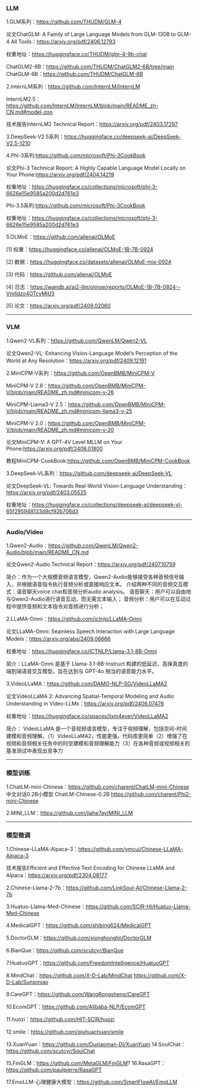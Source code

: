 ### LLM

1.GLM系列：https://github.com/THUDM/GLM-4

论文ChatGLM: A Family of Large Language Models from GLM-130B to GLM-4 All Tools：https://arxiv.org/pdf/2406.12793

权重地址：https://huggingface.co/THUDM/glm-4-9b-chat

ChatGLM2-6B：https://github.com/THUDM/ChatGLM2-6B/tree/main
ChatGLM-6B：https://github.com/THUDM/ChatGLM-6B


2.InternLM系列：https://github.com/InternLM/InternLM

InternLM2.5：https://github.com/InternLM/InternLM/blob/main/README_zh-CN.md#model-zoo

技术报告InternLM2 Technical Report：https://arxiv.org/pdf/2403.17297

3.DeepSeek-V2.5系列：https://huggingface.co/deepseek-ai/DeepSeek-V2.5-1210

4.Phi-3系列:https://github.com/microsoft/Phi-3CookBook

论文Phi-3 Technical Report: A Highly Capable Language Model Locally on Your Phone:https://arxiv.org/pdf/2404.14219

权重地址：https://huggingface.co/collections/microsoft/phi-3-6626e15e9585a200d2d761e3

Phi-3.5系列:https://github.com/microsoft/Phi-3CookBook

权重地址：https://huggingface.co/collections/microsoft/phi-3-6626e15e9585a200d2d761e3

5.OLMoE：https://github.com/allenai/OLMoE

[1] 权重：https://huggingface.co/allenai/OLMoE-1B-7B-0924

[2] 数据：https://huggingface.co/datasets/allenai/OLMoE-mix-0924

[3] 代码：https://github.com/allenai/OLMoE

[4] 日志：https://wandb.ai/ai2-llm/olmoe/reports/OLMoE-1B-7B-0924--Vmlldzo4OTcyMjU3

[5] 论文：https://arxiv.org/pdf/2409.02060

---
### VLM

1.Qwen2-VL系列：https://github.com/QwenLM/Qwen2-VL

论文Qwen2-VL: Enhancing Vision-Language Model’s Perception of the World at Any Resolution：https://arxiv.org/pdf/2409.12191

2.MiniCPM-V系列：https://github.com/OpenBMB/MiniCPM-V

MiniCPM-V 2.6：https://github.com/OpenBMB/MiniCPM-V/blob/main/README_zh.md#minicpm-v-26

MiniCPM-Llama3-V 2.5：https://github.com/OpenBMB/MiniCPM-V/blob/main/README_zh.md#minicpm-llama3-v-25

MiniCPM-V 2.0：https://github.com/OpenBMB/MiniCPM-V/blob/main/README_zh.md#minicpm-v-20

论文MiniCPM-V: A GPT-4V Level MLLM on Your Phone:https://arxiv.org/pdf/2408.01800

教程MiniCPM-CookBook:https://github.com/OpenBMB/MiniCPM-CookBook

3.DeepSeek-VL系列：https://github.com/deepseek-ai/DeepSeek-VL

论文DeepSeek-VL: Towards Real-World Vision-Language Understanding：https://arxiv.org/pdf/2403.05525

权重地址：https://huggingface.co/collections/deepseek-ai/deepseek-vl-65f295948133d9cf92b706d3



---
### Audio/Video

1.Qwen2-Audio：https://github.com/QwenLM/Qwen2-Audio/blob/main/README_CN.md

论文Qwen2-Audio Technical Report：https://arxiv.org/pdf/2407.10759

简介：作为一个大规模音频语言模型，Qwen2-Audio能够接受各种音频信号输入，并根据语音指令执行音频分析或直接响应文本。
介绍两种不同的音频交互模式：语音聊天voice chat和音频分析audio analysis。
语音聊天：用户可以自由地与Qwen2-Audio进行语音互动，而无需文本输入；
音频分析：用户可以在互动过程中提供音频和文本指令对音频进行分析；

2.LLaMA-Omni：https://github.com/ictnlp/LLaMA-Omni

论文LLaMA-Omni: Seamless Speech Interaction with Large Language Models：https://arxiv.org/abs/2409.06666

权重地址：https://huggingface.co/ICTNLP/Llama-3.1-8B-Omni

简介：LLaMA-Omni 是基于 Llama-3.1-8B-Instruct 构建的低延迟、高保真度的端到端语音交互模型，旨在达到与 GPT-4o 相当的语音能力水平。


3.VideoLLaMA：https://github.com/DAMO-NLP-SG/VideoLLaMA2

论文VideoLLaMA 2: Advancing Spatial-Temporal Modeling and Audio Understanding in Video-LLMs：https://arxiv.org/pdf/2406.07476

权重地址：https://huggingface.co/spaces/lixin4ever/VideoLLaMA2 

简介：
VideoLLaMA 是一个音视频语言模型，专注于视频理解，包括空间-时间建模和音频理解。（1）VideoLLaMA2，性能更强，代码库更简单（2）增强了在视频和音频相关任务中的时空建模和音频理解能力（3）在各种音频或视频相关的基准测试中表现出竞争力



---
### 模型训练

1.ChatLM-mini-Chinese：https://github.com/charent/ChatLM-mini-Chinese
中文对话0.2B小模型 ChatLM-Chinese-0.2B
https://github.com/charent/Phi2-mini-Chinese

2.MINI_LLM：https://github.com/jiahe7ay/MINI_LLM

---
### 模型微调

1.Chinese-LLaMA-Alpaca-3：https://github.com/ymcui/Chinese-LLaMA-Alpaca-3

技术报告Efficient and Effective Text Encoding for Chinese LLaMA and Alpaca：https://arxiv.org/pdf/2304.08177


2.Chinese-Llama-2-7b：https://github.com/LinkSoul-AI/Chinese-Llama-2-7b


3.Huatuo-Llama-Med-Chinese：https://github.com/SCIR-HI/Huatuo-Llama-Med-Chinese

4.MedicalGPT：https://github.com/shibing624/MedicalGPT

5.DoctorGLM：https://github.com/xionghonglin/DoctorGLM

6.BianQue：https://github.com/scutcyr/BianQue

7.HuatuoGPT：https://github.com/FreedomIntelligence/HuatuoGPT

8.MindChat：https://github.com/X-D-Lab/MindChat
https://github.com/X-D-Lab/Sunsimiao


9.CareGPT：https://github.com/WangRongsheng/CareGPT

10.EcomGPT：https://github.com/Alibaba-NLP/EcomGPT

11.huozi：https://github.com/HIT-SCIR/huozi

12.smile：https://github.com/qiuhuachuan/smile

13.XuanYuan：https://github.com/Duxiaoman-DI/XuanYuan
14.SoulChat：https://github.com/scutcyr/SoulChat

15.FinGLM：https://github.com/MetaGLM/FinGLM?
16.RasaGPT：https://github.com/paulpierre/RasaGPT

17.EmoLLM-心理健康大模型：https://github.com/SmartFlowAI/EmoLLM

